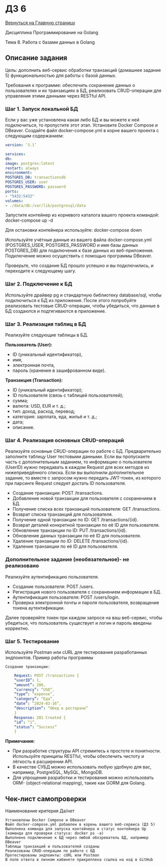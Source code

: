 # ДЗ 6

[Вернуться на Главную страницу](../../../README.MD)

Дисциплина	Программирование на Golang

Тема 8. Работа с базами данных в Golang


## Описание задания

Цель: дополнить веб-сервис обработки транзакций (домашнее задание 5) функциональностью для работы с базой данных.

Требования к программе: обеспечить сохранение данных о пользователях и их транзакциях в БД, реализовать CRUD-операции для управления этими данными через RESTful API.

### Шаг 1. Запуск локальной БД

Если у вас уже установлена какая либо БД и вы можете к ней подключиться, то пропустите этот этап.
Установите Docker Compose и DBeaver. Создайте файл docker-compose.yml в корне вашего проекта с следующим содержанием:

``` yaml
version: ‘3.1’

services:
db:
image: postgres:latest
restart: always
environment:
POSTGRES_DB: transactionsdb
POSTGRES_USER: user
POSTGRES_PASSWORD: password
ports:
- "5432:5432"
volumes:
- ./data/db:/var/lib/postgresql/data
```

Запустите контейнер из корневого каталога вашего проекта командой:
docker-compose up -d

Для остановки контейнера используйте:
docker-compose down

Используйте учётные данные из вашего файла docker-compose.yml (POSTGRES_USER, POSTGRES_PASSWORD и имя базы данных POSTGRES_DB) для подключения к базе данных из веб-приложения.
Подключение можно осуществить с помощью программы DBeaver.

Проверьте, что создание БД прошло успешно и вы подключились, и переходите к следующему шагу.

### Шаг 2. Подключение к БД

Используйте драйвер pg и стандартную библиотеку database/sql, чтобы подключиться к БД из приложения. После этого попробуйте реализовать тестовые CRUD-операции, чтобы убедиться, что данные в БД создаются и подтягиваются в приложение.

### Шаг 3. Реализация таблиц в БД

Реализуйте следующие таблицы в БД.

**Пользователь (User):**

- ID (уникальный идентификатор),
- имя,
- электронная почта,
- пароль (хранение в зашифрованном виде).

**Транзакция (Transaction):**
- ID (уникальный идентификатор);
- ID пользователя (связь с таблицей пользователей);
- сумма;
- валюта: USD, EUR и т. д.;
- тип: доход, расход, перевод;
- категория: зарплата, еда, жильё и т. д.;
- дата;
- описание.

### Шаг 4. Реализация основных CRUD-операций

Реализуйте основные CRUD-операции по работе с БД. Предварительно заполните таблицу User тестовыми данными. Если вы пропускаете часть с дополнительным заданием, то информацию о пользователе (UserID) нужно передавать в каждом Request для всех методов из нижеприведённого списка. Если вы выполнили дополнительное задание, то вместе с запросом нужно передать JWT-токен, из которого при парсинге Request следует достать ID пользователя.

- Создание транзакции: POST /transactions.
- Добавление новой транзакции для пользователя с сохранением в БД.
- Получение списка всех транзакций пользователя: GET /transactions.
- Возврат списка транзакций для пользователя.
- Получение одной транзакции по ID: GET /transactions/{id}.
- Возврат деталей конкретной транзакции по её ID для пользователя.
- Обновление транзакции по ID: PUT /transactions/{id}.
- Обновление данных транзакции по её ID для пользователя.
- Удаление транзакции по ID: DELETE /transactions/{id}.
- Удаление транзакции по её ID для пользователя.

### Дополнительное задание (необязательное)- не реализовано

Реализуйте аутентификацию пользователя.
- Создание пользователя: POST /users.
- Регистрация нового пользователя с сохранением информации в БД.
- Аутентификация пользователя: POST /users/login.
- Проверка электронной почты и пароля пользователя, возвращение токена аутентификации.

Далее проверяйте токен при каждом запросе на ваш веб-сервис, чтобы убедиться, что пользователь существует и логин и пароль введены корректно.

### Шаг 5. Тестирование
Используйте Postman или cURL для тестирования разработанных эндпоинтов.
Пример работы программы

    Создание транзакции:
```yaml
    Request: POST /transactions {
    “userID”: 1,
    “amount”: 200,
    “currency”: “USD”,
    “type”: “expense”,
    “category”: “Еда”,
    “date”: “2024-03-16”,
    “description”: “Обед в ресторане”
    }
    Response: 201 Created {
    “id”: “1”,
    “status”: “Success”
    }

```

**Примечания:**

- При разработке структуры API стремитесь к простоте и понятности. Используйте принципы RESTful, чтобы обеспечить чистоту и лёгкость в расширении API.
- В качестве СУБД можно использовать любую удобную для вас, например, PostgreSQL, MySQL, MongoDB.
- Для упрощения разработки и тестирования можно использовать ORM- (object-relational mapping), такие как GORM для Golang.

## Чек-лист самопроверки

Наименование критерия	Да/нет

    Установлены Docker Compose и DBeaver
    Файл docker-compose.yml добавлен в корень вашего веб-сервиса (ДЗ 5)
    Выполнена команда для запуска контейнера и статус контейнера Up (команда для проверки статуса: docker ps -a)
    Выполнено подключение к БД через любой обозреватель БД, например DBeaver
    Таблицы транзакций и пользователей созданы
    Реализованы CRUD-операции по работе с БД
    Протестированы эндпоинты: cURL или Postman
    В поле ответа в личном кабинете прикреплена ссылка на код в GitHub

